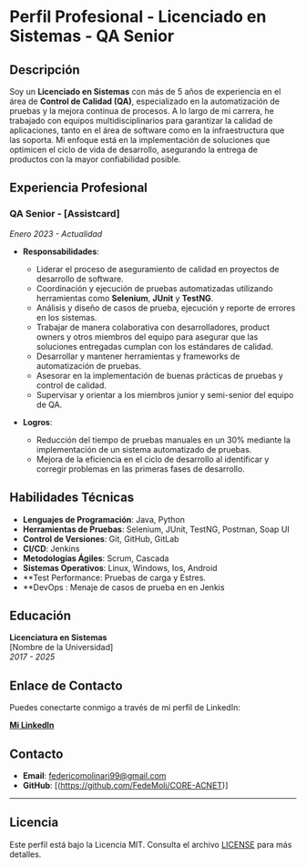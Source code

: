# Perfil Profesional - Licenciado en Sistemas - QA Senior

## Descripción

Soy un **Licenciado en Sistemas** con más de 5 años de experiencia en el área de **Control de Calidad (QA)**, especializado en la automatización de pruebas y la mejora continua de procesos. A lo largo de mi carrera, he trabajado con equipos multidisciplinarios para garantizar la calidad de aplicaciones, tanto en el área de software como en la infraestructura que las soporta. Mi enfoque está en la implementación de soluciones que optimicen el ciclo de vida de desarrollo, asegurando la entrega de productos con la mayor confiabilidad posible.

## Experiencia Profesional

### **QA Senior** - [Assistcard]
*Enero 2023 - Actualidad*

- **Responsabilidades**:
  - Liderar el proceso de aseguramiento de calidad en proyectos de desarrollo de software.
  - Coordinación y ejecución de pruebas automatizadas utilizando herramientas como **Selenium**, **JUnit** y **TestNG**.
  - Análisis y diseño de casos de prueba, ejecución y reporte de errores en los sistemas.
  - Trabajar de manera colaborativa con desarrolladores, product owners y otros miembros del equipo para asegurar que las soluciones entregadas cumplan con los estándares de calidad.
  - Desarrollar y mantener herramientas y frameworks de automatización de pruebas.
  - Asesorar en la implementación de buenas prácticas de pruebas y control de calidad.
  - Supervisar y orientar a los miembros junior y semi-senior del equipo de QA.

- **Logros**:
  - Reducción del tiempo de pruebas manuales en un 30% mediante la implementación de un sistema automatizado de pruebas.
  - Mejora de la eficiencia en el ciclo de desarrollo al identificar y corregir problemas en las primeras fases de desarrollo.

## Habilidades Técnicas

- **Lenguajes de Programación**: Java, Python
- **Herramientas de Pruebas**: Selenium, JUnit, TestNG, Postman, Soap UI
- **Control de Versiones**: Git, GitHub, GitLab
- **CI/CD**: Jenkins
- **Metodologías Ágiles**: Scrum, Cascada
- **Sistemas Operativos**: Linux, Windows, Ios, Android
- **Test Performance: Pruebas de carga y Estres.
- **DevOps : Menaje de casos de prueba en en Jenkis

## Educación

**Licenciatura en Sistemas**  
[Nombre de la Universidad]  
*2017 - 2025*

## Enlace de Contacto

Puedes conectarte conmigo a través de mi perfil de LinkedIn:

[**Mi LinkedIn**](https://www.linkedin.com/in/federico-molinari-97362219a/)

## Contacto

- **Email**: federicomolinari99@gmail.com
- **GitHub**: [(https://github.com/FedeMoli/CORE-ACNET)]

---

## Licencia

Este perfil está bajo la Licencia MIT. Consulta el archivo [LICENSE](LICENSE) para más detalles.
